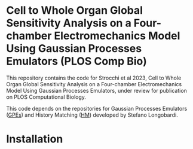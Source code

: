# Cell to Whole Organ Global Sensitivity Analysis on a Four-chamber Electromechanics Model Using Gaussian Processes Emulators (PLOS Comp Bio)
This repository contains the code for Strocchi et al 2023, Cell to Whole Organ Global Sensitivity Analysis on a Four-chamber Electromechanics
Model Using Gaussian Processes Emulators, under review for publication on PLOS Computational Biology. 

This code depends on the repositories for Gaussian Processes Emulators ([GPEs](https://github.com/stelong/gpytGPE)) and History Matching ([HM](https://github.com/stelong/Historia)) developed by Stefano Longobardi. 

# Installation
